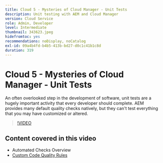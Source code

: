 ```yaml
---
title: Cloud 5 - Mysteries of Cloud Manager - Unit Tests
description: Unit testing with AEM and Cloud Manager
version: Cloud Service
role: Admin, Developer
level: Intermediate
thumbnail: 343623.jpeg
hidefromtoc: yes
recommendations: noDisplay, noCatalog
exl-id: 09a4b4fd-b4b5-413b-bd27-d0c1c41b1c8d
duration: 319
---
```

# Cloud 5 - Mysteries of Cloud Manager - Unit Tests

An often overlooked step in the development of software, unit tests are a hugely important activity that every developer should complete. AEM provides many default quality checks natively, but they can't test everything that you may have customized or altered.

>[!VIDEO](https://video.tv.adobe.com/v/343623?quality=12&learn=on)

## Content covered in this video

+ Automated Checks Overview
+ [Custom Code Quality Rules](https://experienceleague.adobe.com/docs/experience-manager-cloud-service/content/implementing/using-cloud-manager/test-results/custom-code-quality-rules.html)
